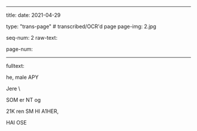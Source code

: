 
---

title: 
date: 2021-04-29

type: "trans-page" # transcribed/OCR'd page
page-img: 2.jpg

seq-num: 2
raw-text:

page-num:

---

fulltext:<BREAK>

<BREAK>

he, male APY

Jere \

<BREAK>

<BREAK> SOM er NT og

21K ren SM Hl A1HER,

HAI OSE 
